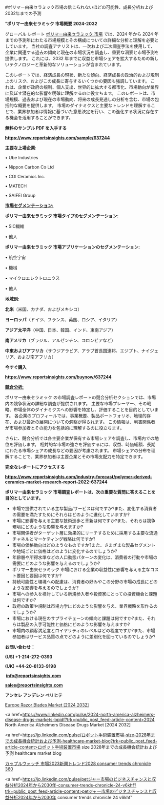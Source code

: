 #ポリマー由来セラミック市場の信じられないほどの可能性、成長分析および2032年までの予測

"<strong>ポリマー由来セラミック 市場概要 2024-2032</strong>

グローバル レポート <a href=https://www.reportsinsights.com/sample/637244>ポリマー由来セラミック 市場</a> では、2024 年から 2024 年までの予測年にわたる市場規模とその構成についての詳細な分析と理解を必要としています。 当社の調査アナリストは、一次および二次調査手法を使用して、企業に関連する過去の傾向と現在の市場状況を調査し、重要な洞察と市場予測を提供します。 これには、2032 年までに収益と市場シェアを拡大​​するための新しいテクノロジーと革新的なソリューションが含まれています。

このレポートでは、経済成長の現状、新たな傾向、経済成長の政治的および規制上のリスク、およびこの成長に寄与するいくつかの要因も強調しています。 これは、企業が政府の規制、個人支出、世界的に拡大する都市化、市場動向が業界に及ぼす潜在的な影響を明確に理解するのに役立ちます。 このレポートは、市場規模、過去および現在の市場動向、将来の成長見通しの分析を含む、市場の包括的な概要を提供します。 市場のダイナミクスと主要なトレンドを理解することで、業界参加者は情報に基づいた意思決定を行い、この進化する状況に存在する機会を活用することができます。

<strong><b>無料のサンプル PDF を入手する</b></strong>

<a href=https://www.reportsinsights.com/sample/637244><strong><u>https://www.reportsinsights.com/sample/637244</u></strong></a>

<strong>主要な上場企業:</strong>

• Ube Industries

• Nippon Carbon Co Ltd

• COI Ceramics Inc.

• MATECH

• SAIFEI Group

<strong><u>市場セグメンテーション</u></strong><strong><u>:</u></strong>

<strong>ポリマー由来セラミック 市場タイプのセグメンテーション:</strong>

• SiC繊維

• 他人

<strong>ポリマー由来セラミック 市場アプリケーションのセグメンテーション:</strong>

• 航空宇宙

• 機械

• マイクロエレクトロニクス

• 他人

<strong><u>地域別</u></strong><strong><u>:</u></strong>

<strong>北米</strong>（米国、カナダ、およびメキシコ）

<strong>ヨーロッパ</strong>（ドイツ、フランス、英国、ロシア、イタリア）

<strong>アジア太平洋</strong>（中国、日本、韓国、インド、東南アジア）

<strong>南アメリカ</strong>（ブラジル、アルゼンチン、コロンビアなど）

<strong>中東およびアフリカ</strong>（サウジアラビア、アラブ首長国連邦、エジプト、ナイジェリア、および南アフリカ）

<strong>今すぐ購入</strong>

<a href=https://www.reportsinsights.com/buynow/637244><strong><u>https://www.reportsinsights.com/buynow/637244</u></strong></a>

<strong><u>競合分析:</u></strong>

ポリマー由来セラミック の市場調査レポートの競合分析セクションでは、市場内の競争状況の詳細な調査が提供されます。 主要な市場プレーヤー、その戦略、市場全体のダイナミクスへの影響を特定し、評価することを目的としています。 各企業のプロフィールでは、事業概要、製品ポートフォリオ、地理的存在、および最近の展開についての洞察が得られます。 この情報は、利害関係者が市場参加者とその能力を包括的に理解するのに役立ちます。

さらに、競合分析では各主要企業が保有する市場シェアを調査し、市場内での地位を評価します。 相対的な市場の強さを評価するには、収益、時価総額、長期にわたる市場シェアの成長などの要因が考慮されます。 市場シェアの分布を理解することで、業界参加者は主要企業とその市場支配力を特定できます。

<strong>完全なレポートにアクセスする</strong>

<a href=https://www.reportsinsights.com/industry-forecast/polymer-derived-ceramics-market-research-report-2022-637244><strong><u><b>https://www.reportsinsights.com/industry-forecast/polymer-derived-ceramics-market-research-report-2022-637244</b></u></strong></a>

<strong><b>ポリマー由来セラミック 市場調査レポートは、次の重要な質問に答えることを目的としています。</b></strong>
<ul>
  <li>市場で提供されている主な製品/サービスは何ですか?また、変化する消費者の需要を満たすためにそれらはどのように進化していますか?</li>
  <li>市場に影響を与える主要な技術進歩と革新は何ですか?また、それらは競争環境にどのような影響を与えますか?</li>
  <li>市場関係者がターゲット層に効果的にリーチするために採用する主要な流通チャネルとマーケティング戦略は何ですか?</li>
  <li>市場の価格動向はどのようなものですか?また、さまざまな製品セグメントや地域ごとに価格はどのように変化するのでしょうか?</li>
  <li>年齢層や所得水準などの人口動態パターンの変化は、消費者の行動や市場の需要にどのような影響を与えるのでしょうか?</li>
  <li>ポリマー由来セラミック 市場における企業の収益性に影響を与える主なコスト要因と要因は何ですか?</li>
  <li>持続可能性と環境への配慮は、消費者の好みやこの分野の市場の成長にどのような影響を与えるのでしょうか?</li>
  <li>市場への参入を検討している新規参入者や投資家にとっての投資機会と課題は何ですか?</li>
  <li>政府の政策や規制は市場力学にどのような影響を与え、業界戦略を形作るのでしょうか?</li>
  <li>市場における現在のサプライチェーンの傾向と課題は何ですか?また、それらは製品の入手可能性と価格にどのような影響を与えますか?</li>
  <li>市場内の顧客満足度とロイヤリティのレベルはどの程度ですか?また、市場参加者はサービス品質の点でどのように差別化を図っているのでしょうか?</li>
</ul>
<strong>お問い合わせ：</strong>

<strong>(US) +1-214-272-0393</strong>

<strong>(UK) +44-20-8133-9198</strong>

<strong> </strong><a href=info@reportsinsights.com><strong><u>info@reportsinsights.com</u></strong></a>

<a href=sales@reportsinsights.com><strong><u>sales@reportsinsights.com</u></strong></a>

<strong>アンセレ アンデレン ベリヒテ</strong>

<a href=https://www.linkedin.com/pulse/europe-razor-blades-markets-2024-business-e0fpe/>Europe Razor Blades Market [2024 2032]</a>

<a href=https://www.linkedin.com/pulse/2024-north-america-alzheimers-disease-drugs-markets-bpidf?trk=public_post_feed-article-content>2024 North America Alzheimers Disease Drugs Market [2024 2032]</a>

<a href=https://jp.linkedin.com/pulse/ロボット手術装置市場-size-2028年までの成長機会統計および予測-healthcare-market-blog?trk=public_post_feed-article-content>ロボット手術装置市場 size 2028年までの成長機会統計および予測 healthcare market blog</a>

<a href=https://www.linkedin.com/pulse/カップルウォッチ-市場2023新興トレンド2028-consumer-trends-chronicle-360/>カップルウォッチ 市場2023新興トレンド2028 consumer trends chronicle 360</a>

<a href=https://jp.linkedin.com/pulse/petジャー市場のビジネスチャンスと収益分析2024年から2030年-consumer-trends-chronicle-24-v6khf?trk=public_post_feed-article-content>petジャー市場のビジネスチャンスと収益分析2024年から2030年 consumer trends chronicle 24 v6khf</a>"
